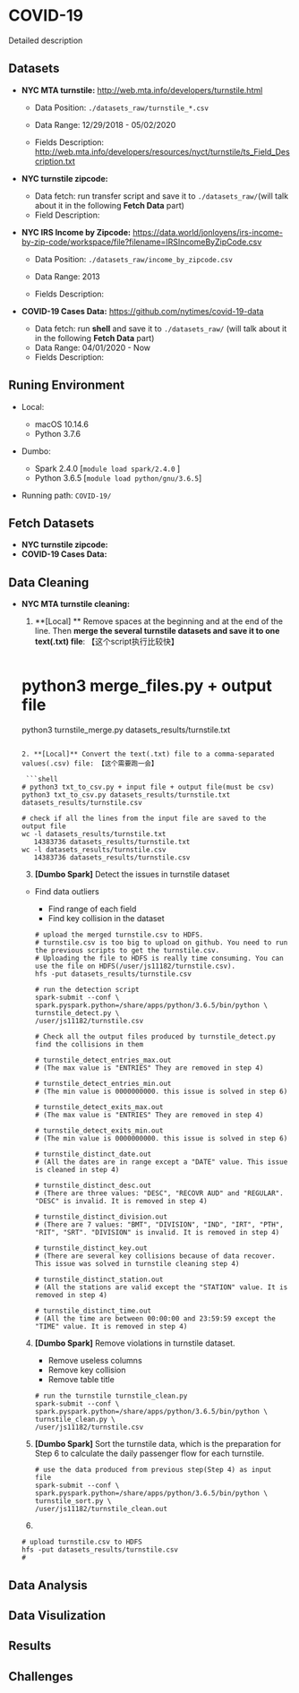 # COVID-19

Detailed description 



## Datasets

- **NYC MTA turnstile:** http://web.mta.info/developers/turnstile.html 

  - Data Position: `./datasets_raw/turnstile_*.csv`

  - Data Range: 12/29/2018 - 05/02/2020

  - Fields Description: http://web.mta.info/developers/resources/nyct/turnstile/ts_Field_Description.txt

- **NYC turnstile zipcode:**

  - Data fetch: run transfer script and save it to `./datasets_raw/`(will talk about it in the following **Fetch Data** part)
  - Field Description:

- **NYC IRS Income by Zipcode:** https://data.world/jonloyens/irs-income-by-zip-code/workspace/file?filename=IRSIncomeByZipCode.csv

  - Data Position: `./datasets_raw/income_by_zipcode.csv`

  - Data Range: 2013

  - Fields Description: 

- **COVID-19 Cases Data:** https://github.com/nytimes/covid-19-data

  - Data fetch: run **shell** and save it to `./datasets_raw/` (will talk about it in the following **Fetch Data** part)
  - Data Range: 04/01/2020 - Now
  - Fields Description: 



## Runing Environment

- Local:
  - macOS 10.14.6
  - Python 3.7.6

- Dumbo:
  - Spark 2.4.0 [`module load spark/2.4.0` ]
  - Python 3.6.5 [`module load python/gnu/3.6.5`]

- Running path: `COVID-19/`

## Fetch Datasets

- **NYC turnstile zipcode:**
- **COVID-19 Cases Data:**



## Data Cleaning

- **NYC MTA turnstile cleaning:**

  1. **[Local] ** Remove spaces at the beginning and at the end of the line. Then **merge the several turnstile datasets and save it to one text(.txt) file**: 【这个script执行比较快】

     ```shell
   # python3 merge_files.py + output file
     python3 turnstile_merge.py datasets_results/turnstile.txt
     ```
  
  2. **[Local]** Convert the text(.txt) file to a comma-separated values(.csv) file: 【这个需要跑一会】
  
      ```shell
     # python3 txt_to_csv.py + input file + output file(must be csv)
     python3 txt_to_csv.py datasets_results/turnstile.txt datasets_results/turnstile.csv
       
     # check if all the lines from the input file are saved to the output file
     wc -l datasets_results/turnstile.txt
        14383736 datasets_results/turnstile.txt
   wc -l datasets_results/turnstile.csv
        14383736 datasets_results/turnstile.csv
     ```
  
  3. **[Dumbo Spark]** Detect the issues in turnstile dataset 
  
   - Find data outliers
     - Find range of each field
     - Find key collision in the dataset
  
     ``` shell
     # upload the merged turnstile.csv to HDFS.
     # turnstile.csv is too big to upload on github. You need to run the previous scripts to get the turnstile.csv. 
     # Uploading the file to HDFS is really time consuming. You can use the file on HDFS(/user/js11182/turnstile.csv).
     hfs -put datasets_results/turnstile.csv
     
     # run the detection script
     spark-submit --conf \
     spark.pyspark.python=/share/apps/python/3.6.5/bin/python \
     turnstile_detect.py \
     /user/js11182/turnstile.csv
     
     # Check all the output files produced by turnstile_detect.py find the collisions in them
     
     # turnstile_detect_entries_max.out 
     # (The max value is "ENTRIES" They are removed in step 4)
     
     # turnstile_detect_entries_min.out 
     # (The min value is 0000000000. this issue is solved in step 6)
     
     # turnstile_detect_exits_max.out
   	 # (The max value is "ENTRIES" They are removed in step 4)
     
     # turnstile_detect_exits_min.out
     # (The min value is 0000000000. this issue is solved in step 6)
     
     # turnstile_distinct_date.out
     # (All the dates are in range except a "DATE" value. This issue is cleaned in step 4)
     
     # turnstile_distinct_desc.out
     # (There are three values: "DESC", "RECOVR AUD" and "REGULAR". "DESC" is invalid. It is removed in step 4)
   
     # turnstile_distinct_division.out
     # (There are 7 values: "BMT", "DIVISION", "IND", "IRT", "PTH", "RIT", "SRT". "DIVISION" is invalid. It is removed in step 4)
     
     # turnstile_distinct_key.out
     # (There are several key collisions because of data recover. This issue was solved in turnstile cleaning step 4)
     
     # turnstile_distinct_station.out
     # (All the stations are valid except the "STATION" value. It is removed in step 4)
     
     # turnstile_distinct_time.out
     # (All the time are between 00:00:00 and 23:59:59 except the "TIME" value. It is removed in step 4)
     ```
  
  4. **[Dumbo Spark]** Remove violations in turnstile dataset. 
  
     - Remove useless columns
     - Remove key collision
     - Remove table title
  
     ``` shell
     # run the turnstile turnstile_clean.py
     spark-submit --conf \
     spark.pyspark.python=/share/apps/python/3.6.5/bin/python \
     turnstile_clean.py \
     /user/js11182/turnstile.csv
     ```
  
  5. **[Dumbo Spark]** Sort the turnstile data, which is the preparation for Step 6 to calculate the daily passenger flow for each turnstile.
  
     ``` shell
     # use the data produced from previous step(Step 4) as input file
     spark-submit --conf \
     spark.pyspark.python=/share/apps/python/3.6.5/bin/python \
     turnstile_sort.py \
     /user/js11182/turnstile_clean.out
     ```
  
     
  
  6. 
  
  ```shell
  # upload turnstile.csv to HDFS
  hfs -put datasets_results/turnstile.csv
  # 
  ```
  
  

## Data Analysis



## Data Visulization



## Results



## Challenges

